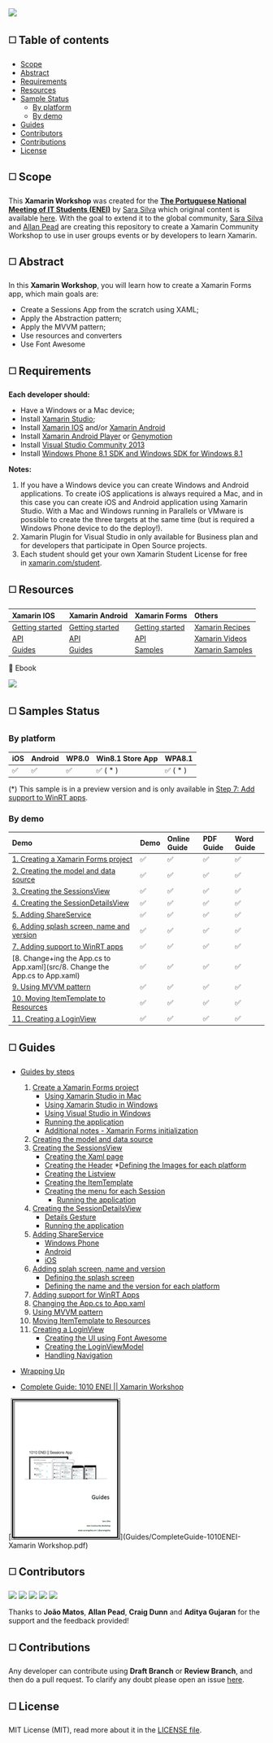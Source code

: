 <MTMarkdownOptions output='html4'>
	<a href=""><img src="http://s20.postimg.org/9g7rqt8t9/header.png"/></a>
</MTMarkdownOptions>


##  :white_medium_square: Table of contents
* [Scope](#white_medium_square-scope)
* [Abstract](#white_medium_square-abstract)
* [Requirements](#white_medium_square--requirements)
* [Resources](#white_medium_square--resources)
* [Sample Status](#white_medium_square-samples-status)
	* [By platform](#by-platform)
	* [By demo](#by-demo)
* [Guides](#white_medium_square-guides)
* [Contributors](#white_medium_square-contributors)
* [Contributions](#white_medium_square-contributions)
* [License](#white_medium_square-license)
 

##  :white_medium_square: Scope

This **Xamarin Workshop** was created for the [**The Portuguese National Meeting of IT Students (ENEI)**](http://enei.pt/) by [Sara Silva](https://twitter.com/saramgsilva) which original content is available [here](https://github.com/saramgsilva/XamarinWorkshop). With the goal to extend it to the global community, [Sara Silva](https://twitter.com/saramgsilva) and [Allan Pead](https://twitter.com/adpead) are creating this repository to create a Xamarin Community Workshop to use in user groups events or by developers to learn Xamarin.
 

##  :white_medium_square: Abstract

In this **Xamarin Workshop**, you will learn how to create a Xamarin Forms app, which main goals are:

- Create a Sessions App from the scratch using XAML;
- Apply the Abstraction pattern;
- Apply the MVVM pattern;
- Use resources and converters
- Use Font Awesome

## :white_medium_square:  Requirements


**Each developer should:**

* Have a Windows or a Mac device;
* Install [Xamarin Studio](http://xamarin.com/download);
* Install [Xamarin IOS](http://developer.xamarin.com/guides/ios/getting_started/installation/) and/or [Xamarin Android](http://developer.xamarin.com/guides/android/getting_started/installation/)
* Install [Xamarin Android Player](https://xamarin.com/android-player) or [Genymotion](https://www.genymotion.com/#!/)
* Install [Visual Studio Community 2013](https://www.visualstudio.com/en-us/news/vs2013-community-vs.aspx)
* Install [Windows Phone 8.1 SDK and Windows SDK for Windows 8.1](https://dev.windows.com/en-us/develop/downloads)


**Notes:**  

1. If you have a Windows device you can create Windows and Android applications. To create iOS applications is always required a Mac, and in this case you can create iOS and Android application using Xamarin Studio. With a Mac and Windows running in Parallels or VMware is possible to create the three targets at the same time (but is required a Windows Phone device to do the deploy!).
2. Xamarin Plugin for Visual Studio in only available for Business plan and for developers that participate in Open Source projects.
3. Each student should get your own Xamarin Student License for free in [xamarin.com/student](https://xamarin.com/student).



## :white_medium_square:  Resources

**Xamarin IOS** |  **Xamarin Android** | **Xamarin Forms**| **Others** |
:---------- | :------------------------ | :------------------------ |:------------------------ |
|[Getting started](http://developer.xamarin.com/guides/ios/getting_started/) | [Getting started](http://developer.xamarin.com/guides/android/getting_started/)|[Getting started](http://developer.xamarin.com/guides/cross-platform/xamarin-forms/)| [Xamarin Recipes](http://developer.xamarin.com/recipes/)
|[API](http://iosapi.xamarin.com/)|[ API](http://androidapi.xamarin.com/)|[API](http://api.xamarin.com/?link=N%3aXamarin.Forms)|[Xamarin Videos](http://developer.xamarin.com/videos/)
|[Guides](http://developer.xamarin.com/guides/ios/)|[Guides](http://developer.xamarin.com/guides/android/)|[Samples](https://github.com/xamarin/xamarin-forms-samples)| [Xamarin Samples](http://developer.xamarin.com/samples-all/)

:pushpin: Ebook

<MTMarkdownOptions output='html4'>
	<a href="http://developer.xamarin.com/guides/cross-platform/xamarin-forms/creating-mobile-apps-xamarin-forms/"><img src="http://developer.xamarin.com/guides/cross-platform/xamarin-forms/creating-mobile-apps-xamarin-forms/Images/Cover-Preview-sml.png" /></a>
</MTMarkdownOptions>


## :white_medium_square: Samples Status

### By platform

  **iOS**|  **Android** |  **WP8.0**  | **Win8.1 Store App**  |  **WPA8.1**  |
:---------- | :------------------------ | :------------------------ | :------------------------ | :------------------------ | 
:white_check_mark:  | :white_check_mark: | :white_check_mark: | :white_check_mark: ( * ) | :white_check_mark: ( * )

(*) This sample is in a preview version and is only available in [Step 7: Add support to WinRT apps](1010ENEI/7.%20Add%20support%20to%20WinRT%20apps).

### By demo

  **Demo** |  **Demo** |  **Online Guide**   | **PDF Guide**   | **Word Guide**   |
:---------- | :------------------------ | :------------------------ | :------------------------ | :------------------------ | 
[1. Creating a Xamarin Forms project](src/1.%20Create%20a%20Xamarin%20Forms%20project) | :white_check_mark: | :white_check_mark: | :white_check_mark: |  :white_check_mark: | 
[2. Creating the model and data source](src/2.%20Create%20the%20model%20and%20data%20source) | :white_check_mark: | :white_check_mark: | :white_check_mark: |  :white_check_mark: | 
[3. Creating the SessionsView](src/3.%20Create%20the%20SessionsView) | :white_check_mark: | :white_check_mark: | :white_check_mark: |  :white_check_mark: | 
[4. Creating the SessionDetailsView](src/4.%20Create%20the%20SessionDetailsView) | :white_check_mark: | :white_check_mark: | :white_check_mark: |  :white_check_mark: | 
[5. Adding ShareService](src/5.%20Add%20ShareService) | :white_check_mark: | :white_check_mark: | :white_check_mark: |  :white_check_mark: | 
[6. Adding splash screen, name and version](src/6.%20Add%20splash%20screen%2C%20name%20and%20version) | :white_check_mark: | :white_check_mark: | :white_check_mark: |:white_check_mark: | 
[7. Adding support to WinRT apps](src/7.%20Add%20support%20to%20WinRT%20apps) | :white_check_mark: | :white_check_mark: | :white_check_mark: |  :white_check_mark: | 
[8. Change+ing the App.cs to App.xaml](src/8. Change the App.cs to App.xaml) | :white_check_mark: | :white_check_mark: | :white_check_mark: |  :white_check_mark: | 
[9. Using MVVM pattern](src/9.%20Use%20MVVM%20Pattern) | :white_check_mark: | :white_check_mark: | :white_check_mark: |  :white_check_mark: | 
[10. Moving ItemTemplate to Resources](src/10.%20Move%20ItemTemplate%20to%20Resources) | :white_check_mark: | :white_check_mark: | :white_check_mark: |  :white_check_mark: |
[11. Creating a LoginView](src/11.%20Create%20a%20LoginView) | :white_check_mark: | :white_check_mark: | :white_check_mark: |  :white_check_mark: |


## :white_medium_square: Guides

* [Guides by steps](Guides)
	1. [Create a Xamarin Forms project](Guides/1.%20Creating%20a%20Xamarin%20Forms%20project.md)
	    * [Using Xamarin Studio in Mac](Guides/1.%20Creating%20a%20Xamarin%20Forms%20project.md#using-xamarin-studio-in-mac)
		* [Using Xamarin Studio in Windows](Guides/1.%20Creating%20a%20Xamarin%20Forms%20project.md#using-xamarin-studio-in-windows)
		* [Using Visual Studio in Windows](Guides/1.%20Creating%20a%20Xamarin%20Forms%20project.md#using-visual-studio-in-windows)
		* [Running the application](Guides/1.%20Creating%20a%20Xamarin%20Forms%20project.md#running-the-application)
		* [Additional notes - Xamarin Forms initialization ](Guides/1.%20Creating%20a%20Xamarin%20Forms%20project.md#additional-notes---xamarin-forms-initialization)
	2. [Creating the model and data source](Guides/2.%20Creating%20the%20model%20and%20the%20data%20source.md)
	3. [Creating the SessionsView](Guides/3.%20Creating%20the%20SessionsView.md)
		* [Creating the Xaml page](Guides/3.%20Creating%20the%20SessionsView.md#create-the-xaml-page)
		* [Creating the Header](Guides/3.%20Creating%20the%20SessionsView.md#create-the-header)
			*[Defining the Images for each platform](Guides/3.%20Creating%20the%20SessionsView.md#defining-the-images-for-each-platform)
		* [Creating the Listview](Guides/3.%20Creating%20the%20SessionsView.md#creating-the-listview)
		* [Creating the ItemTemplate](Guides/3.%20Creating%20the%20SessionsView.md#creating-the-itemtemplate)
		* [Creating the menu for each Session](Guides/3.%20Creating%20the%20SessionsView.md#creating-the-menu-for-each-session)
			* [Running the application](Guides/3.%20Creating%20the%20SessionsView.md#running-the-application-1)
	4. [Creating the SessionDetailsView](Guides/4.%20Creating%20the%20SessionDetailsView.md)
		* [Details Gesture](Guides/4.%20Creating%20the%20SessionDetailsView.md#the-details-gesture)
		* [Running the application](Guides/4.%20Creating%20the%20SessionDetailsView.md#running-the-application-2)
	5. [Adding ShareService](Guides/5.%20Adding%20ShareService.md)
	    * [Windows Phone](Guides/5.%20Adding%20ShareService.md#windows-phone)
		* [Android](Guides/5.%20Adding%20ShareService.md#android)
		* [iOS](Guides/5.%20Adding%20ShareService.md#ios)
	6. [Adding splah screen, name and version](Guides/6.%20Adding%20splash%20screen%2C%20name%20and%20version.md)
		* [Defining the splash screen](Guides/6.%20Adding%20splash%20screen%2C%20name%20and%20version.md#defining-the-splash-screen)
		* [Defining the name and the version for each platform](Guides/6.%20Adding%20splash%20screen%2C%20name%20and%20version.md#defining-the-name-and-the-version-for-each-platform)
	7. [Adding support for WinRT Apps](Guides/7.%20Adding%20support%20for%20WinRT%20Apps.md)
	8. [Changing the App.cs to App.xaml](Guides/8.%20Changing%20the%20App.cs%20to%20App.xam.md)
	9. [Using MVVM pattern](Guides/9.%20Using%20MVVM%20pattern.md)
	10. [Moving ItemTemplate to Resources](Guides/10.%20Moving%20ItemTemplate%20to%20Resources.md)
	11. [Creating a LoginView](Guides/11.%20Creating%20a%20LoginView.md)
	    * [Creating the UI using Font Awesome](Guides/11.%20Creating%20a%20LoginView.md#creating-the-ui-using-font-awesome)
		* [Creating the LoginViewModel](Guides/11.%20Creating%20a%20LoginView.md#creating-the-loginviewmodel)
		* [Handling Navigation](Guides/11.%20Creating%20a%20LoginView.md#handling-navigation)
* [Wrapping Up](Guides/Wrapping%20Up.md)
	 
* [Complete Guide: 1010 ENEI || Xamarin Workshop](Guides/1010ENEIGuide.md)  

[![PDF Guide](Guides/ImagesForGuides/CoverGuides-small.png)](Guides/CompleteGuide-1010ENEI-Xamarin Workshop.pdf)


## :white_medium_square: Contributors

<MTMarkdownOptions output='html4'>
	<a href="https://twitter.com/saramgsilva"><img src="http://saramgsilva.github.io/NotificationHubs/images/Eu_400x400.png" height="50"/></a>
</MTMarkdownOptions><MTMarkdownOptions output='html4'>
	<a href="https://twitter.com/tritonpt"><img src="https://avatars3.githubusercontent.com/u/602268?v=3&s=460" height="50"/></a>
</MTMarkdownOptions>
<MTMarkdownOptions output='html4'>
	<a href="https://twitter.com/adpead"><img src="http://s20.postimg.org/407wb8del/image.jpg" height="50"/></a>
</MTMarkdownOptions>
<MTMarkdownOptions output='html4'>
	<a href="https://twitter.com/conceptdev"><img src="http://s20.postimg.org/fdufmfnx9/image.jpg" height="50"/></a>
</MTMarkdownOptions>
<MTMarkdownOptions output='html4'>
	<a href="https://twitter.com/agujaran"><img src="http://s20.postimg.org/fda7xyyn1/Gj_SBH2_HR_400x400.jpg" height="50"/></a>
</MTMarkdownOptions>

Thanks to **João Matos**, **Allan Pead**, **Craig Dunn** and **Aditya Gujaran** for the support and the feedback provided!


## :white_medium_square: Contributions

Any developer can contribute using **Draft Branch** or **Review Branch**, and then do a pull request. 
To clarify any doubt please open an issue [here](https://github.com/XamCommunityWorkshop/SessionsApp/issues).


## :white_medium_square: License


MIT License (MIT), read more about it in the [LICENSE file](https://raw.githubusercontent.com/saramgsilva/AMSToolkit/master/LICENSE.txt).
